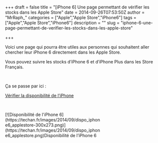 +++
draft = false
title = "[iPhone 6] Une page permettant de vérifier les stocks dans les Apple Store"
date = 2014-09-26T07:53:50Z
author = "MrRaph_"
categories = ["Apple","Apple Store","iPhone6"]
tags = ["Apple","Apple Store","iPhone6"]
description = ""
slug = "iphone-6-une-page-permettant-de-verifier-les-stocks-dans-les-apple-store"

+++


Voici une page qui pourra être utiles aux personnes qui souhaitent aller chercher leur iPhone 6 directement dans les Apple Store.  
  
 Vous pouvez suivre les stocks d’iPhone 6 et d’iPhone Plus dans les Store Français.

 

Ça se passe par ici :

[Vérifier la disponibilité de l’iPhone](https://reserve.cdn-apple.com/FR/fr_FR/reserve/iPhone/availability)

 

<div class="wp-caption aligncenter" id="attachment_87" style="width: 310px">[![Disponibilité de l'iPhone 6](https://techan.fr/images/2014/09/dispo_iphone6_applestore-300x273.png)](https://techan.fr/images/2014/09/dispo_iphone6_applestore.png)Disponibilité de l’iPhone 6

</div>
